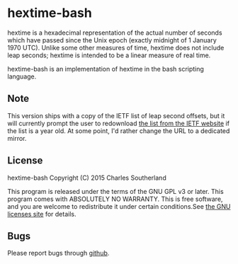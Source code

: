 # hextime-bash
hextime is a hexadecimal representation of the actual number of seconds which
have passed since the Unix epoch (exactly midnight of 1 January 1970 UTC).
Unlike some other measures of time, hextime does not include leap seconds;
hextime is intended to be a linear measure of real time.

hextime-bash is an implementation of hextime in the bash scripting language.

Note
----
This version ships with a copy of the IETF list of leap second offsets, but it
will currently prompt the user to redownload [the list from the IETF website](http://www.ietf.org/timezones/data/leap-seconds.list) if
the list is a year old. At some point, I'd rather change the URL to a dedicated
mirror.

License
-------
hextime-bash Copyright (C) 2015  Charles Southerland

This program is released under the terms of the GNU GPL v3 or later.
This program comes with ABSOLUTELY NO WARRANTY.
This is free software, and you are welcome to redistribute it under certain
conditions.See [the GNU licenses site](https://www.gnu.org/licenses/) for details.

Bugs
----
Please report bugs through [github](https://github.com/proidiot/hextime-bash/issues).

